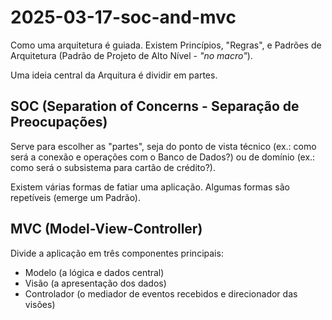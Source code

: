 # 2025-03-17-soc-and-mvc

Como uma arquitetura é guiada. Existem Princípios, "Regras", e Padrões de Arquitetura (Padrão de Projeto de Alto Nível - _"no macro"_).

Uma ideia central da Arquitura é dividir em partes.

## SOC (Separation of Concerns - Separação de Preocupações)

Serve para escolher as "partes", seja do ponto de vista técnico (ex.: como será a conexão e operações com o Banco de Dados?) ou de domínio (ex.: como será o subsistema para cartão de crédito?).

Existem várias formas de fatiar uma aplicação. Algumas formas são repetíveis (emerge um Padrão).

## MVC (Model-View-Controller)

Divide a aplicação em três componentes principais:

- Modelo (a lógica e dados central)
- Visão (a apresentação dos dados)
- Controlador (o mediador de eventos recebidos e direcionador das visões)

